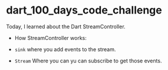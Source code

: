 #  dart_100_days_code_challenge

Today, I learned about the Dart StreamController.

- How StreamController works:

- `sink` where you add events to the stream.

- `Stream` Where you can yu can subscribe to get those events.